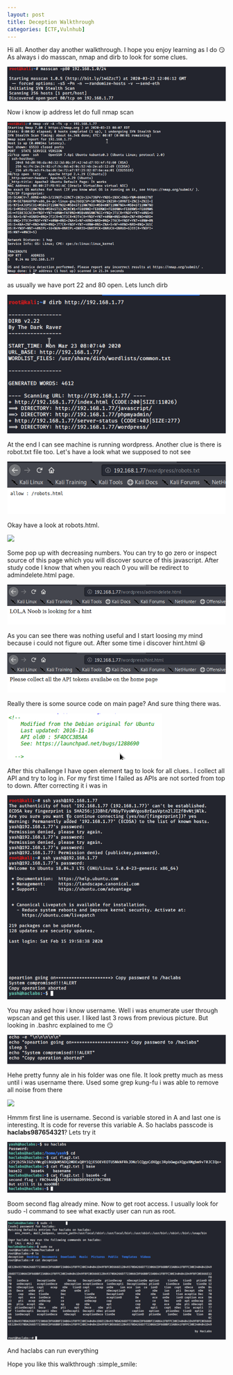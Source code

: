 ```yaml
---
layout: post
title: Deception Walkthrough
categories: [CTF,Vulnhub]
---
```


Hi all. Another day another walkthrough. I hope you enjoy learning as I do :smirk: As always i do masscan, nmap and dirb to look for some clues.

![](/images/deception/masscan.png)

Now i know ip address let do full nmap scan

![](/images/deception/nmap.png)

as usually we have port 22 and 80 open. Lets lunch dirb

![](/images/deception/dirb.png)

At the end I can see machine is running wordpress. Another clue is there is robot.txt file too. Let's have a look what we supposed to not see 

![](/images/deception/robots_txt.png)

Okay have a look at robots.html.

![](/images/deception/robots_html.png)

Some pop up with decreasing numbers. You can try to go zero or inspect source of this page which you will discover source of this javascript. After study code I know that when you reach 0 you will be redirect to admindelete.html page. 

![](/images/deception/admindelete.png)

As you can see there was nothing useful and I start loosing my mind because i could not figure out. After some time i discover hint.html :satisfied:

![](/images/deception/hint.png)

Really there is some source code on main page? And sure thing there was.

![](/images/deception/API.png)

After this challenge I have open element tag to look for all clues.. I collect all API and try to log in. For my first time I failed as APIs are not sorted from top to down. After correcting it i was in

![](/images/deception/yash_user.png)

You may asked how i know username. Well i was enumerate user through wpscan and get this user. I liked last 3 rows from previous picture. But looking in .bashrc explained to me :smirk:

![](/images/deception/yash_bashrc.png)

Hehe pretty funny ale in his folder was one file. It look pretty much as mess until i was username there. Used some grep kung-fu i was able to remove all noise from there

![](/images/deception/haclabs_pass)

Hmmm first line is username. Second is variable stored in A and last one is interesting. It is code for reverse this variable A. So haclabs passcode is **haclabs987654321**? Lets try it

![](/images/deception/flag2.png)

Boom second flag already mine. Now to get root access. I usually look for sudo -l command to see what exactly user can run as root. 

![](/images/deception/root.png)

And haclabs can run everything 

Hope you like this walkthrough :simple_smile:

